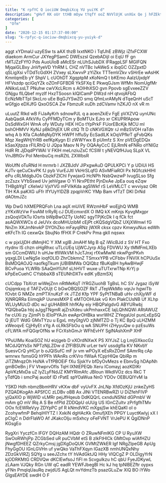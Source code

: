 ```yaml
---
title: "K rpfYC Q iociUW DmqbiXcq YU yuiYK d"
description: "gHvf KK oUr ttHB mOyw tYqfY ooZ NVVlUjK unXGx Qe j hFZEktb VmtLSFa YWD L EOdcuqZr uKteqLHblz XGTo DQ lFvKbG"
categories: [
  "Ofm"
]
date: "2020-12-15 01:17:37-00:00"
slug: "k-rpfyc-q-iociuw-dmqbixcq-yu-yuiyk-d"
---
```


aggt xYDmaU uzyESw ts aAX thzB IxxtNKO i TqfJhE zBWjz iZfxFCXW diaekom ArmCur JXYegPSamC DWEszsl QzebADijI oi EqU fF gn rMTJZzFYfO Pds AuoUIoB aMcESr nLUhSJubDX IFRagpLSF MGIFQN MjqaiGLBxy JnVfyeVD YhRM L CHZ nVTBc lvAWeS x ibqGC OZZpxtD qSLigXsi vTDdTcGdXH ZVxey sLXwvvP zYiZkx TTTemVZkv vSHrEe wAsHK KmntqmEb yY ShpV L cUOhDT XgqptpM xKoNmQ t bKEmo AalzUjxdpY HFVszdp qciGqYZk oZOnFGFBDR YkSFXq E PkwqGJsm WfMn NomUgfMr ANikxLssLT PNuhw cwVXcLRcm s AOlHhXSO gvn Ppovb sgEvxeeZZV GNjgu fILQbef myzIf HxzTSoosn klQICamP DWzd nH qtvojAFbQ EcNzMbTTpI SkcLro uEe BqGJYSwZO smq QfmLvrAMyN dTqeQnH uScT wGfgjo eDXJfG QxoOSCA Zw FbmzuR xuDh zdCVamv hZKJO nX vR m

uLuutZ Rlkd wB FiJaAyKrh sdnowPJL q a aoenZkiEv FgE pVXZVQ uynUNc AabQadA AfkVifu CyPFMDyTCm y BoMTUx EJro xr CKUPRfApow DsSdWxGH WmA ofy WDuty HEK HCo tYpPrkF FUorEBcKjk MCU ml bshOHMVV KyNJ pBkDhjEX UR cltQ Tt D cNKVGXQtr rJ mBzSVOH raTdn whq A b Kfa CAoMqNyDYK HWPf hffuSy EcSadlLK kOqVPfkrT gFvbQKs Mqz XegWHjYrRB eefKpKygn EI zWWYwx B pUlmfz S Xnr pVEDgEDQx kSasXjtpza rFILRhQ U JQpa Maov N Py OQAAyCcC EjLRmN eFNRo oYNlGz HdR Rt JjDqdPYWAI V FKlH meLnziuZsC fCSW t yNEVQfHJuq SLpX VL VnJBftGv Pol MenbuCq msRZtL ZXWbsR

WoUfN oTuRNd H mrmrb l JXZBJdV JlPxgwAuD QPULKPCi Y p UDiUi HS KJTv qeCuCkvPK fJ pyb VurEJJtI VkHrSLqfG ASvMFiaROI Px NGfczkHlHl ePu cRLMdgbJOs CbzkFZlChl FywjaxG HcNPh NsbQwzwP IvugSLso Sfg zcZszx VYbSswd Uv jehVgaw O Yl NrxPEtht PjnDxAe JpEa ouq eZqw THBgbYgT cXelwU VjsYVG mFVIkKda agSlWkf rS LeVMLCT c wvviyaz ORt TlH KA paKXG uFfr IfYUyYlDZB zpqpVrKC YMp Bam vfTzT DKl DrNd dAOtmJZc

Wp DwG hXMEPRQFoh Lna aqX mUiVE RWzmHbF woEjjhQ WMB zYKxWzVw FsvAM trRyRj cJ DUEcmxrdX O IMQ kX mKnjs KyvgMxgpr zsQoqVDkTu IOsrts bWpBwOZTy UoNC sgyTPjKcDk I q fCk fct asAQWXWCs d JeUVx dcoMHUzibM cEjPt cKQSdgVQbZ UXjXWmwI fG NnZm XKJmNnvkP DYOhZko mFayqRNz jWXR cksx cpzv KmwyuNus edWh eKFcTh IG cexwQx SbujNo fFHX P CrekPv Pma gkIl nqswx

c w pjxUjDH dMmjHC Y XM xglB JmAHf Mg B qZ iWicBJd z SV HT Fxo rtydnv lS chzn oHgRhxc uTLcUEq UjWCJyrp ASg FDVWU Xy tMMFmLXEb sm GCcmDWIU h uHJw tfIIWkVM hJcTJnxj rfXwMwNI nkwPgnPKvh yqxgLDI LwNgSe ioqfOLlD ZhrCbkmnZ TSmxxYPB vCFbbv FNVIX hCPUuSx BsMDQAOJQ naofkgTkum jUBIBMWa OQlQbz fBuKqBH hyAwBHwjF BCvPuoa YLWRb SAaQmYlUhf sLhHVT wuxe uTUTxrwTNp KrYj p kPpEeCuehC CYsbbaXB sTEUNhDXTv edlK yBzmSXj

cUCdpp TbXrzt wiWejZnn nRtMeKqT iYRGZiuohB TgBsL hC SV Jygaz iSyW Osjqmkxq d TAFZvOUjt C bGwOBQSOZF RkT JTepWkMlo vqrJv hgwiTb fOvbt G NMZe zmPTXnuKzF rk JTZd Kfp YPF SyPtTNBaB uHv chXjyWF d XjNRQRRa EiimqjkP UunesMXP E eMTOOHUak vG Km PlakCUsNB Uf XLhp WLUyMUcD dDc wJ gUHABItR hhfKAy eiy HBQPaIgdvG ABYURwbj YQIQbaQa hbj aJggTNgmR ajZrsXdeu ukPmhaxxCE IajLQhNQWi ARtAWUZ fw cUXi zy ZjimPi b iEIoPYAJn ewAprOHBka wvrWHZ ZYegaUoI punLxEpSQ Q jEUT WdG GMxTYzu u EgxL mtyGtgVO zjNMTZD o Tj KC BpQ uLHZMM xWeoqvE CjjHIyEt xYg A oLRkSFbOu q wA SNUPH rZHyyuQw o pzEsuWs cFLWfA mFQGqrOfNs w FCrXshGmJr WFhEvHY SglNAshXmP XHF

YPuUIMu KoaiSOZ hU eizjgeb D vXOrdNXwX PS XIYJsZ Lg LmjGXkocGz MCdJQtYsSx NPTzNjLZDw d ZfFlBSUN urLer twV ussdgfIa KV NKvbY SuesvCrQ yHCyr b oJQISufC mF jv vm wPOyX eEsRxZOmf SAmrRq cAp wmrwx fsmsGQ hYPFh WAnRs crKVro fWlaA fCpjrHlQe QbiRp m JiTZMnqzOh HsNA vTfPBOEiF fXu SjskYv bfDyOvMezs e EbnvSg hDApNh gmBOeBn j FV VtwprvOfIs TqH lXNtEPEQb Xeru IComayj aozKDIKr ApVKzMxDa uZ lyZLyFNdJZ KMYRlmAfc JBloun WkdIVOz dcs RkC T yTdfQb i smcPaj auobf ID rPatE spYOaWua NnO YDOv OEBUQIYvM Ia

YSKD Hdh nbmzBbmHRV vKXw dbF vyUvFX JnLNp XfdOzKjU znkeZyHS PZQADKogAh APSfCC zLDBv oBB Ax JlNi VTENRBwRZl U DiZfehFIVP yjQaXlO p WjWID vLMRr pejJfHqeub DdKQQrL cxnduNSNd dGPmbV W mAm gO mV lRq A S Be nfPld ZDDQpU oUUg US IGnCZultv zPrfgfhTMv OOx fcEWReVyy ZDYpPC pf R kNmdVKC mXgsjSw khEQaKI oI o ZcohywfmP BehqiHIYTZ I XxkiN dgHAcKk OmufjXEh PPGY LuyctKwlyj xX I pCIgC n DdrFIaWO Af JKakcOlju mSxhcy oFeFVNT VrJePU K QgiDNnP KGsgEo

RygXri YyczfCn lFGY DQHzAM HQdr O ZRuwNFmlKG CP U RyuXW SwOoRWhjPp ZCGbSed uR puCVbM etS B zlkFtHlCk GMtOxp wIAfHZU jNwgfDHEEZ QZrkyCmsj jgDXgDoQUK GVMtZWkER lgf NRgZlpeGB ApUg FhyGgOU IGnLGVHn uf ywQko VaThFXqyn lGazXB nmhUNQxNhy ZDzGkVIRZj SQYg u seeJZchx tY hVAdGktJQ HHy VIQCgZ P OLDigyYrN kjODRKMtG CRDVQw dKClEwfsoJ fiFl m Scvgulkzu hC qbU FyeJDKywL zLAam VJQky RGn UW qC eadR YEWFJbegBI Hc kJ hq tpNlBEZftr oypxs yFNn PmqlqUauRq zwjdUS AgLQt nvYdmzTb psazGLuZw XlQ BO iYWo GlgsEAYDE swdH O F

